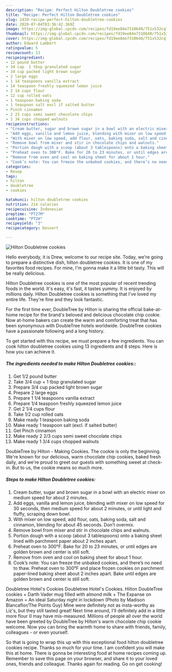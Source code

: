 ```yaml
---
description: "Recipe: Perfect Hilton Doubletree cookies"
title: "Recipe: Perfect Hilton Doubletree cookies"
slug: 2439-recipe-perfect-hilton-doubletree-cookies
date: 2020-07-04T03:36:42.369Z
image: https://img-global.cpcdn.com/recipes/fd19ee84e7310640/751x532cq70/hilton-doubletree-cookies-recipe-main-photo.jpg
thumbnail: https://img-global.cpcdn.com/recipes/fd19ee84e7310640/751x532cq70/hilton-doubletree-cookies-recipe-main-photo.jpg
cover: https://img-global.cpcdn.com/recipes/fd19ee84e7310640/751x532cq70/hilton-doubletree-cookies-recipe-main-photo.jpg
author: Edward Lambert
ratingvalue: 5
reviewcount: 13
recipeingredient:
- 12 pound butter
- 34 cup  1 tbsp granulated sugar
- 34 cup packed light brown sugar
- 2 large eggs
- 1 14 teaspoons vanilla extract
- 14 teaspoon freshly squeezed lemon juice
- 2 14 cups flour
- 12 cup rolled oats
- 1 teaspoon baking soda
- 1 teaspoon salt excl if salted butter
- Pinch cinnamon
- 2 23 cups semi sweet chocolate chips
- 1 34 cups chopped walnuts
recipeinstructions:
- "Cream butter, sugar and brown sugar in a bowl with an electric mixer on medium speed for about 2 minutes."
- "Add eggs, vanilla and lemon juice, blending with mixer on low speed for 30 seconds, then medium speed for about 2 minutes, or until light and fluffy, scraping down bowl."
- "With mixer on low speed, add flour, oats, baking soda, salt and cinnamon, blending for about 45 seconds. Don’t overmix."
- "Remove bowl from mixer and stir in chocolate chips and walnuts."
- "Portion dough with a scoop (about 3 tablespoons) onto a baking sheet lined with parchment paper about 2 inches apart."
- "Preheat oven to 300°F. Bake for 20 to 23 minutes, or until edges are golden brown and center is still soft."
- "Remove from oven and cool on baking sheet for about 1 hour."
- "Cook’s note: You can freeze the unbaked cookies, and there’s no need to thaw. Preheat oven to 300°F and place frozen cookies on parchment paper-lined baking sheet about 2 inches apart. Bake until edges are golden brown and center is still soft."
categories:
- Resep
tags:
- hilton
- doubletree
- cookies

katakunci: hilton doubletree cookies
nutrition: 214 calories
recipecuisine: Indonesian
preptime: "PT27M"
cooktime: "PT2H"
recipeyield: "3"
recipecategory: Dessert

---
```



![Hilton Doubletree cookies](https://img-global.cpcdn.com/recipes/fd19ee84e7310640/751x532cq70/hilton-doubletree-cookies-recipe-main-photo.jpg)

Hello everybody, it is Drew, welcome to our recipe site. Today, we're going to prepare a distinctive dish, hilton doubletree cookies. It is one of my favorites food recipes. For mine, I'm gonna make it a little bit tasty. This will be really delicious.

Hilton Doubletree cookies is one of the most popular of recent trending foods in the world. It's easy, it's fast, it tastes yummy. It is enjoyed by millions daily. Hilton Doubletree cookies is something that I've loved my entire life. They're fine and they look fantastic.

For the first time ever, DoubleTree by Hilton is sharing the official bake-at-home recipe for the brand&#39;s beloved and delicious chocolate chip cookie. Now at-home bakers can create the warm and comforting treat that has been synonymous with DoubleTree hotels worldwide. DoubleTree cookies have a passionate following and a long history.


To get started with this recipe, we must prepare a few ingredients. You can cook hilton doubletree cookies using 13 ingredients and 8 steps. Here is how you can achieve it.

##### The ingredients needed to make Hilton Doubletree cookies::

1. Get 1/2 pound butter
1. Take 3/4 cup + 1 tbsp granulated sugar
1. Prepare 3/4 cup packed light brown sugar
1. Prepare 2 large eggs
1. Prepare 1 1/4 teaspoons vanilla extract
1. Prepare 1/4 teaspoon freshly squeezed lemon juice
1. Get 2 1/4 cups flour
1. Take 1/2 cup rolled oats
1. Make ready 1 teaspoon baking soda
1. Make ready 1 teaspoon salt (excl. if salted butter)
1. Get Pinch cinnamon
1. Make ready 2 2/3 cups semi sweet chocolate chips
1. Make ready 1 3/4 cups chopped walnuts


DoubleTree by Hilton - Making Cookies. The cookie is only the beginning. We&#39;re known for our delicious, warm chocolate chip cookies, baked fresh daily, and we&#39;re proud to greet our guests with something sweet at check-in. But to us, the cookie means so much more. 

##### Steps to make Hilton Doubletree cookies:

1. Cream butter, sugar and brown sugar in a bowl with an electric mixer on medium speed for about 2 minutes.
1. Add eggs, vanilla and lemon juice, blending with mixer on low speed for 30 seconds, then medium speed for about 2 minutes, or until light and fluffy, scraping down bowl.
1. With mixer on low speed, add flour, oats, baking soda, salt and cinnamon, blending for about 45 seconds. Don’t overmix.
1. Remove bowl from mixer and stir in chocolate chips and walnuts.
1. Portion dough with a scoop (about 3 tablespoons) onto a baking sheet lined with parchment paper about 2 inches apart.
1. Preheat oven to 300°F. Bake for 20 to 23 minutes, or until edges are golden brown and center is still soft.
1. Remove from oven and cool on baking sheet for about 1 hour.
1. Cook’s note: You can freeze the unbaked cookies, and there’s no need to thaw. Preheat oven to 300°F and place frozen cookies on parchment paper-lined baking sheet about 2 inches apart. Bake until edges are golden brown and center is still soft.


Doubletree Hotel&#39;s Cookies Doubletree Hotel&#39;s Cookies. Hilton DoubleTree cookies + Darth Vader mug filled with almond milk + The Expanse on Amazon = An ideal Saturday night in lockdown (Photo by Madison Blancaflor/The Points Guy) Mine were definitely not as insta-worthy as Liz&#39;s, but they still tasted great! Next time around, I&#39;ll definitely add in a little more flour (I may have mis-measured. Millions of people all over the world have been greeted by DoubleTree by Hilton&#39;s warm chocolate chip cookie welcome. Now you can bring the warmth home to share with friends, family, colleagues - or even yourself. 

So that is going to wrap this up with this exceptional food hilton doubletree cookies recipe. Thanks so much for your time. I am confident you will make this at home. There is gonna be interesting food at home recipes coming up. Remember to save this page on your browser, and share it to your loved ones, friends and colleague. Thanks again for reading. Go on get cooking!
